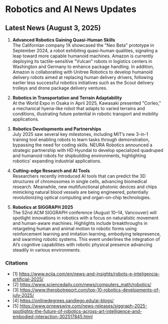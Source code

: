 # Robotics and AI News Updates

## Latest News (August 3, 2025)

1. **Advanced Robotics Gaining Quasi-Human Skills**  
   The Californian company 1X showcased the "Neo Beta" prototype in September 2024, a robot exhibiting quasi-human qualities, signaling a leap toward more capable humanoid machines. Amazon is currently deploying its tactile-sensitive "Vulcan" robots in logistics centers in Washington and Germany to enhance package handling. In addition, Amazon is collaborating with Unitree Robotics to develop humanoid delivery robots aimed at replacing human delivery drivers, following earlier less successful robotics initiatives such as the Scout delivery trolleys and drone package delivery ventures.

2. **Robotics in Transportation and Terrain Adaptability**  
   At the World Expo in Osaka in April 2025, Kawasaki presented "Corleo," a mechanical hyena-like robot that adapts to varied terrains and conditions, illustrating future potential in robotic transport and mobility applications.

3. **Robotics Developments and Partnerships**  
   July 2025 saw several key milestones, including MIT’s new 3-in-1 training tool enabling robots to learn tasks through demonstration, bypassing the need for coding skills. NEURA Robotics announced a strategic partnership with HD Hyundai to develop specialized quadruped and humanoid robots for shipbuilding environments, highlighting robotics’ expanding industrial applications.

4. **Cutting-edge Research and AI Tools**  
   Researchers recently introduced AI tools that can predict the 3D structures of chromosomes in single cells, advancing biomedical research. Meanwhile, new multifunctional photonic devices and chips mimicking natural blood vessels are being engineered, potentially revolutionizing optical computing and organ-on-chip technologies.

5. **Robotics at SIGGRAPH 2025**  
   The 52nd ACM SIGGRAPH conference (August 10–14, Vancouver) will spotlight innovations in robotics with a focus on naturalistic movement and human-aware machines. Highlights include breakthroughs in retargeting human and animal motion to robotic forms using reinforcement learning and imitation learning, embodying telepresence, and swarming robotic systems. This event underlines the integration of AI’s cognitive capabilities with robotic physical presence advancing steadily in various environments.

### Citations
- [1] https://www.ecija.com/en/news-and-insights/robots-e-inteligencia-artificial-2025/
- [2] https://www.sciencedaily.com/news/computers_math/robotics/
- [3] https://www.therobotreport.com/top-10-robotics-developments-of-july-2025/
- [4] https://onlinedegrees.sandiego.edu/ai-blogs/
- [5] https://www.prnewswire.com/news-releases/siggraph-2025-spotlights-the-future-of-robotics-across-art-intelligence-and-embodied-interaction-302517845.html